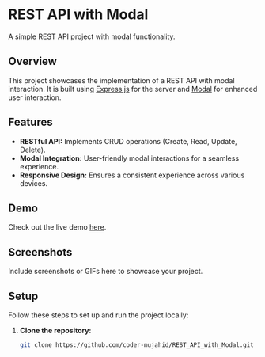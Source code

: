 # REST API with Modal

A simple REST API project with modal functionality.

## Overview

This project showcases the implementation of a REST API with modal interaction. It is built using [Express.js](https://expressjs.com/) for the server and [Modal](#) for enhanced user interaction.

## Features

- **RESTful API:** Implements CRUD operations (Create, Read, Update, Delete).
- **Modal Integration:** User-friendly modal interactions for a seamless experience.
- **Responsive Design:** Ensures a consistent experience across various devices.

## Demo

Check out the live demo [here](https://coder-mujahid.github.io/REST_API_with_Modal/).

## Screenshots

Include screenshots or GIFs here to showcase your project.

## Setup

Follow these steps to set up and run the project locally:

1. **Clone the repository:**

   ```bash
   git clone https://github.com/coder-mujahid/REST_API_with_Modal.git
